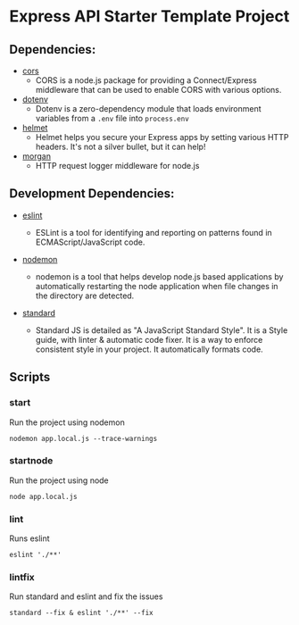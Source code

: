 # Express API Starter Template Project

## Dependencies:

- [cors](https://www.npmjs.com/package/cors)
  - CORS is a node.js package for providing a Connect/Express middleware that can be used to enable CORS with various options.
- [dotenv](https://www.npmjs.com/package/dotenv)
  - Dotenv is a zero-dependency module that loads environment variables from a `.env` file into `process.env`
- [helmet](https://www.npmjs.com/package/helmet)
  - Helmet helps you secure your Express apps by setting various HTTP headers. It's not a silver bullet, but it can help!
- [morgan](https://www.npmjs.com/package/morgan)
  - HTTP request logger middleware for node.js

## Development Dependencies:

- [eslint](https://www.npmjs.com/package/eslint)
  - ESLint is a tool for identifying and reporting on patterns found in ECMAScript/JavaScript code.
- [nodemon](https://www.npmjs.com/package/nodemon)
  - nodemon is a tool that helps develop node.js based applications by automatically restarting the node application when file changes in the directory are detected.
- [standard](https://www.npmjs.com/package/standard)

  - Standard JS is detailed as "A JavaScript Standard Style". It is a Style guide, with linter & automatic code fixer. It is a way to enforce consistent style in your project. It automatically formats code.

## Scripts

### start

Run the project using nodemon

```
nodemon app.local.js --trace-warnings
```

### startnode

Run the project using node

```
node app.local.js
```

### lint

Runs eslint

```
eslint './**'
```

### lintfix

Run standard and eslint and fix the issues

```
standard --fix & eslint './**' --fix
```
